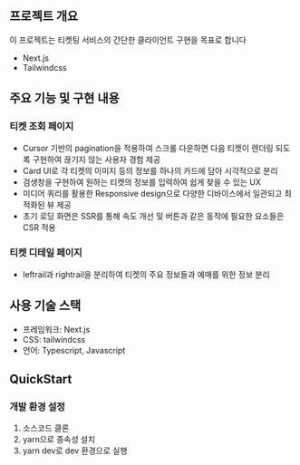 ## 프로젝트 개요
이 프로젝트는 티켓팅 서비스의 간단한 클라이언트 구현을 목표로 합니다
- Next.js
- Tailwindcss


## 주요 기능 및 구현 내용

### 티켓 조회 페이지
- Cursor 기반의 pagination을 적용하여 스크롤 다운하면 다음 티켓이 렌더링 되도록 구현하여 끊기지 않는 사용자 경험 제공
- Card UI로 각 티켓의 이미지 등의 정보를 하나의 카드에 담아 시각적으로 분리
- 검생창을 구현하여 원하는 티켓의 정보를 입력하여 쉽게 찾을 수 있는 UX
- 미디어 쿼리를 활용한 Responsive design으로 다양한 디바이스에서 일관되고 최적화된 뷰 제공
- 초기 로딩 화면은 SSR를 통해 속도 개선 및 버튼과 같은 동작에 필요한 요소들은 CSR 적용 

### 티켓 디테일 페이지 
- leftrail과 rightrail을 분리하여 티켓의 주요 정보들과 예매를 위한 정보 분리

## 사용 기술 스택
- 프레임워크: Next.js
- CSS: tailwindcss
- 언어: Typescript, Javascript 

## QuickStart
### 개발 환경 설정
1. 소스코드 클론
2. yarn으로 종속성 설치
3. yarn dev로 dev 환경으로 실행 








